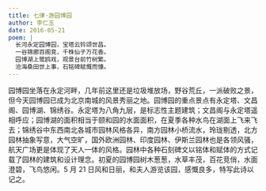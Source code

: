 ```yaml
---
title: 七律·游园博园
author: 李仁玉
date: 2016-05-21
poem: |
  长河永定园博园，宝塔云铃颂世昌。
  一谷锦廊百阁竞，千株仙子万花香。
  园博湖上鹭鸥戏，观景台前竹树繁。
  沧海桑田世上事，石铭碑赋慨而慷。
---
```


园博园坐落在永定河畔，几年前这里还是垃圾堆放场，野谷荒丘，一派破败之景，但今天园博园已成为北京南城的风景秀丽之地。园博园的重点景点有永定塔、文昌阁、园博湖、锦绣谷。永定塔为八角九层，是标志性主题建筑；文昌阁与永定塔遥相呼应；园博湖的面积相当于颐和园的水面面积，在夏季各种水鸟在湖面上飞来飞去；锦绣谷中东西南北各城市园林风格各异，南方园林小桥流水，玲珑剔透，北方园林抽象写意，大气空旷，国外欧洲园林、印度园林、伊斯兰园林也是各领风骚，航天广场更是体现了天人一体的风格。园林中各种石刻碑文以铭体和赋体的方式记载了园林的建筑和设计理念。初夏的园博园树木葱葱，水草丰茂，百花竞俏，水面澄碧，飞鸟悠闲。5 月 21 日风和日丽，和夫人游览该园，感慨良多，特写此诗以记之。
